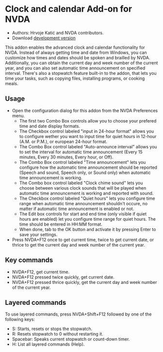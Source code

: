 # Clock and calendar Add-on for NVDA #

* Authors: Hrvoje Katić and NVDA contributors.
* Download [development version](https://ci.appveyor.com/project/HrvojeKati/clock/build/artifacts)

This addon enables the advanced clock and calendar functionality for NVDA. Instead of always getting time and date from Windows, you can customize how times and dates should be spoken and brailled by NVDA. Additionally, you can obtain the current day and week number of the current year, and you can also set automatic time announcement on specified interval. There's also a stopwatch feature built-in to the addon, that lets you time your tasks, such as copying files, installing programs, or cooking meals.

## Usage

*	Open the configuration dialog for this addon from the NVDA Preferences menu.
	*	The first two Combo Box controls allow you to choose your prefered time and date display formats.
	*	The Checkbox control labeled "input in 24-hour format" allows you to configure wether you want to input time for quiet hours in 12-hour (A.M. or P.M.), or european 24-hour format.
	*	The Combo Box control labeled "Auto-announce interval" allows you to set the interval for automatic time announcement (Every 15 minutes, Every 30 minutes, Every hour, or Off).
	*	The Combo Box control labeled "Time announcement" lets you configure how the automatic time announcement should be reported (Speech and sound, Speech only, or Sound only) when automatic time announcement is working.
	*	The Combo box control labeled "Clock chime sound" lets you choose between various clock sounds that will be played when automatic time announcement is working and reported with sound.
	*	The Checkbox control labeled "Quiet hours" lets you configure time range when automatic time announcement shouldn't occure, no matter if automatic time announcement is enabled or not.
	*	The Edit box controls for start and end time (only visible if quiet hours are enabled) let you configure time range for quiet hours. The time should be entered in HH:MM format.
	*	When done, tab to the OK button and activate it by pressing Enter to save your settings.
*	Press NVDA+F12 once to get current time, twice to get current date, or thrice to get the current day and week number of the current year.

## Key commands

- NVDA+F12, get current time.
- NVDA+F12 pressed twice quickly, get current date.
- NVDA+F12 pressed thrice quickly, get the current day and week number of the current year.

## Layered commands

To use layered commands, press NVDA+Shift+F12 followed by one of the following keys:

- S: Starts, resets or stops the stopwatch.
- R: Resets stopwatch to 0 without restarting it.
- Spacebar: Speaks current stopwatch or count-down timer.
- H: List all layered commands (Help).

